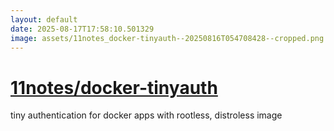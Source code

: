 ```yaml
---
layout: default
date: 2025-08-17T17:58:10.501329
image: assets/11notes_docker-tinyauth--20250816T054708428--cropped.png
---
```


# [11notes/docker-tinyauth](https://github.com/11notes/docker-tinyauth)

tiny authentication for docker apps with rootless, distroless image
